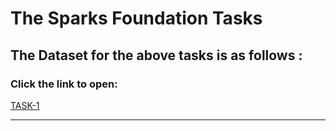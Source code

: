 # The Sparks Foundation Tasks
## The Dataset for the above tasks is as follows :
### Click the link to open:


[TASK-1](http://bit.ly/w-data)
___
